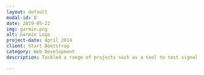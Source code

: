 ```yaml
---
layout: default
modal-id: 8
date: 2019-05-22
img: garmin.png
alt: Garmin Logo 
project-date: April 2014
client: Start Bootstrap
category: Web Development
description: Tackled a range of projects such as a tool to test signal strength (Monkey C), optimized the public SDK release system (Java), implemented ANT on the Forerunner 645 (C/C++), and released several example bike light applications (Monkey C) for external developers.<br><br> The project I take most pride in was a demo application for the G-FIT. I took the lead on gathering requirements, presenting solution designs, and iteratively developing a demo application. The demo application was developed in tandem with G.FIT and helped test and think through features. The Demo received praise from top level executives for being a compelling and exciting way to showcase the new product. <br><br> Website&#58; https&#58;//www.garmin.com/en-CA/

---
```

